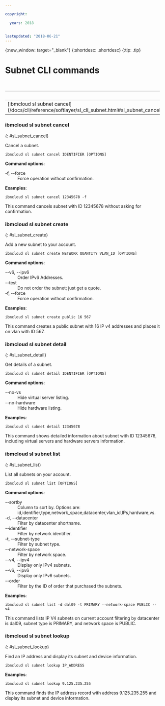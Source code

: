 ```yaml
---

copyright:

  years: 2018


lastupdated: "2018-06-21"
---
```


{:new_window: target="_blank"}
{:shortdesc: .shortdesc}
{:tip: .tip}

# Subnet CLI commands

<table summary="Alphabetically ordered general {{site.data.keyword.BluSoftlayer_notm}} infrastructure commands that have links that bring you to more info for the command">
<caption>Table 1. {{site.data.keyword.BluSoftlayer_notm}} infrastructure subnet commands</caption>
 <thead>
 <th colspan="5">{{site.data.keyword.BluSoftlayer_notm}} infrastructure subnet commands</th>
 </thead>
 <tbody>
 <tr>
 <td>[ibmcloud sl subnet cancel](/docs/cli/reference/softlayer/sl_cli_subnet.html#sl_subnet_cancel)</td>
 <td>[ibmcloud sl subnet create](/docs/cli/reference/softlayer/sl_cli_subnet.html#sl_subnet_create)</td>
 <td>[ibmcloud sl subnet detail](/docs/cli/reference/softlayer/sl_cli_subnet.html#sl_subnet_detail)</td>
 <td>[ibmcloud sl subnet list](/docs/cli/reference/softlayer/sl_cli_subnet.html#sl_subnet_list)</td>
 <td>[ibmcloud sl subnet lookup](/docs/cli/reference/softlayer/sl_cli_subnet.html#sl_subnet_lookup)</td>
 </tr>
   </tbody>
 </table>
 
 ### ibmcloud sl subnet cancel
{: #sl_subnet_cancel}

Cancel a subnet.
```
ibmcloud sl subnet cancel IDENTIFIER [OPTIONS]
```

<strong>Command options</strong>:
<dl>
<dt>-f, --force</dt>
<dd>Force operation without confirmation.</dd>
</dl>

**Examples**:
```
ibmcloud sl subnet cancel 12345678 -f
```
This command cancels subnet with ID 12345678 without asking for confirmation.

### ibmcloud sl subnet create
{: #sl_subnet_create}

Add a new subnet to your account.
```
ibmcloud sl subnet create NETWORK QUANTITY VLAN_ID [OPTIONS]
```

<strong>Command options</strong>:
<dl>
<dt>--v6, --ipv6</dt>
<dd>Order IPv6 Addresses.</dd>
<dt>--test</dt>
<dd>Do not order the subnet; just get a quote.</dd>
<dt>-f, --force</dt>
<dd>Force operation without confirmation.</dd>
</dl>

**Examples**:
```
ibmcloud sl subnet create public 16 567
```
This command creates a public subnet with 16 IP v4 addresses and places it on vlan with ID 567.

### ibmcloud sl subnet detail
{: #sl_subnet_detail}

Get details of a subnet.
```
ibmcloud sl subnet detail IDENTIFIER [OPTIONS]
```

<strong>Command options</strong>:
<dl>
<dt>--no-vs</dt>
<dd>Hide virtual server listing.</dd>
<dt>--no-hardware</dt>
<dd>Hide hardware listing.</dd>
</dl>

**Examples**:
```
ibmcloud sl subnet detail 12345678
```
This command shows detailed information about subnet with ID 12345678, including virtual servers and hardware servers information.

### ibmcloud sl subnet list
{: #sl_subnet_list}

List all subnets on your account.
```
ibmcloud sl subnet list [OPTIONS]
```

<strong>Command options</strong>:
<dl>
<dt>--sortby</dt>
<dd>Column to sort by. Options are: id,identifier,type,network_space,datacenter,vlan_id,IPs,hardware,vs.</dd>
<dt>-d, --datacenter</dt>
<dd>Filter by datacenter shortname.</dd>
<dt>--identifier</dt>
<dd>Filter by network identifier.</dd>
<dt>-t, --subnet-type</dt>
<dd>Filter by subnet type.</dd>
<dt>--network-space</dt>
<dd>Filter by network space.</dd>
<dt>--v4, --ipv4</dt>
<dd>Display only IPv4 subnets.</dd>
<dt>--v6, --ipv6</dt>
<dd>Display only IPv6 subnets.</dd>
<dt>--order</dt>
<dd>Filter by the ID of order that purchased the subnets.</dd>
</dl>

**Examples**:
```
ibmcloud sl subnet list -d dal09 -t PRIMARY --network-space PUBLIC --v4
```
This command lists IP V4 subnets on current account filtering by datacenter is dal09, subnet type is PRIMARY, and network space is PUBLIC.

### ibmcloud sl subnet lookup
{: #sl_subnet_lookup}

Find an IP address and display its subnet and device information.
```
ibmcloud sl subnet lookup IP_ADDRESS
```


**Examples**:
```
ibmcloud sl subnet lookup 9.125.235.255
```
This command finds the IP address record with address 9.125.235.255 and display its subnet and device information.
